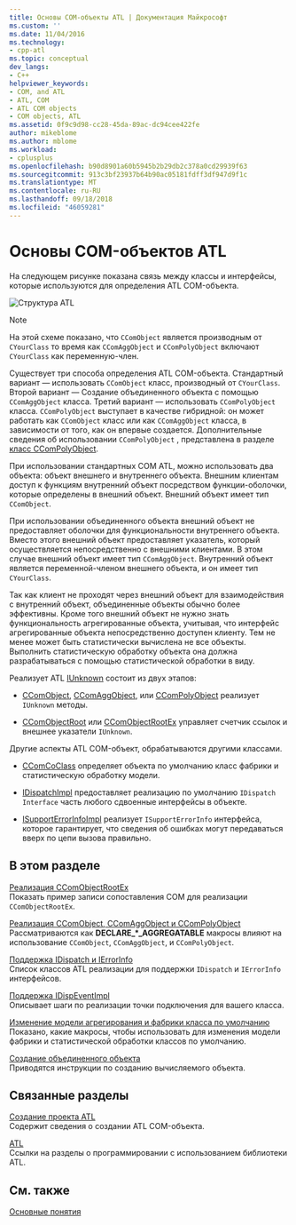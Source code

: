 ```yaml
---
title: Основы COM-объекты ATL | Документация Майкрософт
ms.custom: ''
ms.date: 11/04/2016
ms.technology:
- cpp-atl
ms.topic: conceptual
dev_langs:
- C++
helpviewer_keywords:
- COM, and ATL
- ATL, COM
- ATL COM objects
- COM objects, ATL
ms.assetid: 0f9c9d98-cc28-45da-89ac-dc94cee422fe
author: mikeblome
ms.author: mblome
ms.workload:
- cplusplus
ms.openlocfilehash: b90d8901a60b5945b2b29db2c378a0cd29939f63
ms.sourcegitcommit: 913c3bf23937b64b90ac05181fdff3df947d9f1c
ms.translationtype: MT
ms.contentlocale: ru-RU
ms.lasthandoff: 09/18/2018
ms.locfileid: "46059281"
---
```

# <a name="fundamentals-of-atl-com-objects"></a>Основы COM-объектов ATL

На следующем рисунке показана связь между классы и интерфейсы, которые используются для определения ATL COM-объекта.

![Структура ATL](../atl/media/vc307y1.gif "vc307y1")

> [!NOTE]
>  На этой схеме показано, что `CComObject` является производным от `CYourClass` то время как `CComAggObject` и `CComPolyObject` включают `CYourClass` как переменную-член.

Существует три способа определения ATL COM-объекта. Стандартный вариант — использовать `CComObject` класс, производный от `CYourClass`. Второй вариант — Создание объединенного объекта с помощью `CComAggObject` класса. Третий вариант — использовать `CComPolyObject` класса. `CComPolyObject` выступает в качестве гибридной: он может работать как `CComObject` класс или как `CComAggObject` класса, в зависимости от того, как он впервые создается. Дополнительные сведения об использовании `CComPolyObject` , представлена в разделе [класс CComPolyObject](../atl/reference/ccompolyobject-class.md).

При использовании стандартных COM ATL, можно использовать два объекта: объект внешнего и внутреннего объекта. Внешним клиентам доступ к функциям внутренний объект посредством функции-оболочки, которые определены в внешний объект. Внешний объект имеет тип `CComObject`.

При использовании объединенного объекта внешний объект не предоставляет оболочки для функциональности внутреннего объекта. Вместо этого внешний объект предоставляет указатель, который осуществляется непосредственно с внешними клиентами. В этом случае внешний объект имеет тип `CComAggObject`. Внутренний объект является переменной-членом внешнего объекта, и он имеет тип `CYourClass`.

Так как клиент не проходят через внешний объект для взаимодействия с внутренний объект, объединенные объекты обычно более эффективны. Кроме того внешний объект не нужно знать функциональность агрегированные объекта, учитывая, что интерфейс агрегированные объекта непосредственно доступен клиенту. Тем не менее может быть статистически вычислена не все объекты. Выполнить статистическую обработку объекта она должна разрабатываться с помощью статистической обработки в виду.

Реализует ATL [IUnknown](/windows/desktop/api/unknwn/nn-unknwn-iunknown) состоит из двух этапов:

- [CComObject](../atl/reference/ccomobject-class.md), [CComAggObject](../atl/reference/ccomaggobject-class.md), или [CComPolyObject](../atl/reference/ccompolyobject-class.md) реализует `IUnknown` методы.

- [CComObjectRoot](../atl/reference/ccomobjectroot-class.md) или [CComObjectRootEx](../atl/reference/ccomobjectrootex-class.md) управляет счетчик ссылок и внешнее указатели `IUnknown`.

Другие аспекты ATL COM-объект, обрабатываются другими классами.

- [CComCoClass](../atl/reference/ccomcoclass-class.md) определяет объекта по умолчанию класс фабрики и статистическую обработку модели.

- [IDispatchImpl](../atl/reference/idispatchimpl-class.md) предоставляет реализацию по умолчанию `IDispatch Interface` часть любого сдвоенные интерфейсы в объекте.

- [ISupportErrorInfoImpl](../atl/reference/isupporterrorinfoimpl-class.md) реализует `ISupportErrorInfo` интерфейса, которое гарантирует, что сведения об ошибках могут передаваться вверх по цепи вызова правильно.

## <a name="in-this-section"></a>В этом разделе

[Реализация CComObjectRootEx](../atl/implementing-ccomobjectrootex.md)<br/>
Показать пример записи сопоставления COM для реализации `CComObjectRootEx`.

[Реализация CComObject, CComAggObject и CComPolyObject](../atl/implementing-ccomobject-ccomaggobject-and-ccompolyobject.md)<br/>
Рассматриваются как **DECLARE_\*_AGGREGATABLE** макросы влияют на использование `CComObject`, `CComAggObject`, и `CComPolyObject`.

[Поддержка IDispatch и IErrorInfo](../atl/supporting-idispatch-and-ierrorinfo.md)<br/>
Список классов ATL реализации для поддержки `IDispatch` и `IErrorInfo` интерфейсов.

[Поддержка IDispEventImpl](../atl/supporting-idispeventimpl.md)<br/>
Описывает шаги по реализации точки подключения для вашего класса.

[Изменение модели агрегирования и фабрики класса по умолчанию](../atl/changing-the-default-class-factory-and-aggregation-model.md)<br/>
Показано, какие макросы, чтобы использовать для изменения модели фабрики и статистической обработки классов по умолчанию.

[Создание объединенного объекта](../atl/creating-an-aggregated-object.md)<br/>
Приводятся инструкции по созданию вычисляемого объекта.

## <a name="related-sections"></a>Связанные разделы

[Создание проекта ATL](../atl/reference/creating-an-atl-project.md)<br/>
Содержит сведения о создании ATL COM-объекта.

[ATL](../atl/active-template-library-atl-concepts.md)<br/>
Ссылки на разделы о программировании с использованием библиотеки ATL.

## <a name="see-also"></a>См. также

[Основные понятия](../atl/active-template-library-atl-concepts.md)

